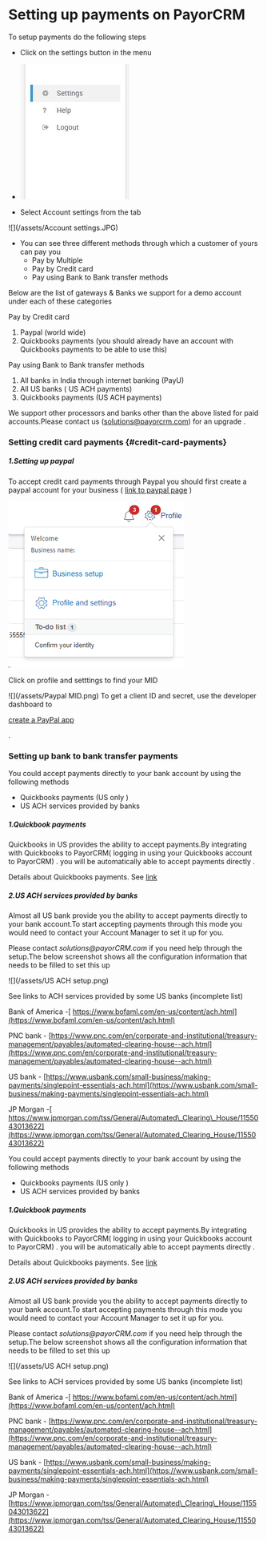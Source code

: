 # Setting up payments on PayorCRM

To setup payments do the following steps

* Click on the settings button in the menu
* ![](/assets/settings.JPG)

* Select Account settings from the tab

![](/assets/Account settings.JPG)

* You can see three different methods through which a customer of yours can pay you
  * Pay by Multiple
  * Pay by Credit card
  * Pay using Bank to Bank transfer methods

Below are the list of gateways & Banks we support for a demo account under each of these categories

Pay by Credit card

1. Paypal \(world wide\)
2. Quickbooks payments \(you should already have an account with Quickbooks payments to be able to use this\)

Pay using Bank to Bank transfer methods

1. All banks in India through internet banking \(PayU\)
2. All US banks \( US ACH payments\)
3. Quickbooks payments \(US ACH payments\)

We support other processors and banks other than the above listed for paid accounts.Please contact us \(solutions@payorcrm.com\) for an upgrade .

### Setting credit card payments {#credit-card-payments}

##### 1.Setting up paypal

To accept credit card payments through Paypal you should first create a paypal account for your business \( [link to paypal page](https://www.paypal.com/us/webapps/mpp/how-paypal-works/how-to-setup-account) \)

![](/assets/import.png)

Click on profile and setttings to find your MID

![](/assets/Paypal MID.png) To get a client ID and secret, use the developer dashboard to

[create a PayPal app](https://developer.paypal.com/docs/api/overview/#create-a-paypal-app)

.

### Setting up bank to bank transfer payments

You could  accept payments directly to your bank account by using the following methods

* Quickbooks payments \(US only \)
* US ACH services provided by banks 

##### 1.Quickbook payments

Quickbooks in US provides the ability to accept payments.By integrating with Quickbooks to PayorCRM\( logging in using your Quickbooks account to PayorCRM\) . you will be automatically able to accept payments directly .

Details about Quickbooks payments. See [link ](https://quickbooks.intuit.com/payments/)

##### 2.US ACH services provided by banks

Almost all US bank provide you the ability to accept payments directly to your bank account.To start accepting payments through this mode you would need to contact your Account Manager to set it up for you.

Please contact _solutions@payorCRM.com_ if you need help through the setup.The below screenshot shows all the configuration information that needs to be filled to set this up

![](/assets/US ACH setup.png)

See links to ACH services provided by some US banks \(incomplete list\)

Bank of America -[ https://www.bofaml.com/en-us/content/ach.html](https://www.bofaml.com/en-us/content/ach.html)

PNC bank - [https://www.pnc.com/en/corporate-and-institutional/treasury-management/payables/automated-clearing-house--ach.html](https://www.pnc.com/en/corporate-and-institutional/treasury-management/payables/automated-clearing-house--ach.html)

US bank - [https://www.usbank.com/small-business/making-payments/singlepoint-essentials-ach.html](https://www.usbank.com/small-business/making-payments/singlepoint-essentials-ach.html)

JP Morgan -[ https://www.jpmorgan.com/tss/General/Automated\_Clearing\_House/1155043013622](https://www.jpmorgan.com/tss/General/Automated_Clearing_House/1155043013622)

You could  accept payments directly to your bank account by using the following methods

* Quickbooks payments \(US only \)
* US ACH services provided by banks 

##### 1.Quickbook payments

Quickbooks in US provides the ability to accept payments.By integrating with Quickbooks to PayorCRM\( logging in using your Quickbooks account to PayorCRM\) . you will be automatically able to accept payments directly .

Details about Quickbooks payments. See [link ](https://quickbooks.intuit.com/payments/)

##### 2.US ACH services provided by banks

Almost all US bank provide you the ability to accept payments directly to your bank account.To start accepting payments through this mode you would need to contact your Account Manager to set it up for you.

Please contact _solutions@payorCRM.com_ if you need help through the setup.The below screenshot shows all the configuration information that needs to be filled to set this up

![](/assets/US ACH setup.png)

See links to ACH services provided by some US banks \(incomplete list\)

Bank of America -[ https://www.bofaml.com/en-us/content/ach.html](https://www.bofaml.com/en-us/content/ach.html)

PNC bank - [https://www.pnc.com/en/corporate-and-institutional/treasury-management/payables/automated-clearing-house--ach.html](https://www.pnc.com/en/corporate-and-institutional/treasury-management/payables/automated-clearing-house--ach.html)

US bank - [https://www.usbank.com/small-business/making-payments/singlepoint-essentials-ach.html](https://www.usbank.com/small-business/making-payments/singlepoint-essentials-ach.html)

JP Morgan - [https://www.jpmorgan.com/tss/General/Automated\_Clearing\_House/1155043013622](https://www.jpmorgan.com/tss/General/Automated_Clearing_House/1155043013622)

